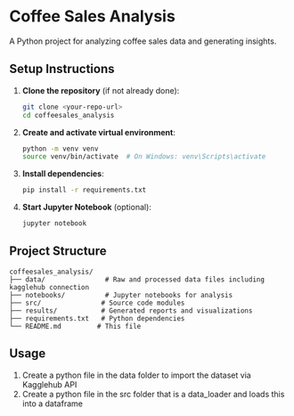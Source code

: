 # Coffee Sales Analysis

A Python project for analyzing coffee sales data and generating insights.

## Setup Instructions

1. **Clone the repository** (if not already done):
   ```bash
   git clone <your-repo-url>
   cd coffeesales_analysis
   ```

2. **Create and activate virtual environment**:
   ```bash
   python -m venv venv
   source venv/bin/activate  # On Windows: venv\Scripts\activate
   ```

3. **Install dependencies**:
   ```bash
   pip install -r requirements.txt
   ```

4. **Start Jupyter Notebook** (optional):
   ```bash
   jupyter notebook
   ```

## Project Structure

```
coffeesales_analysis/
├── data/               # Raw and processed data files including kagglehub connection
├── notebooks/          # Jupyter notebooks for analysis
├── src/               # Source code modules
├── results/           # Generated reports and visualizations
├── requirements.txt   # Python dependencies
└── README.md         # This file
```

## Usage

1. Create a python file in the data folder to import the dataset via Kagglehub API
2. Create a python file in the src folder that is a data_loader and loads this into a dataframe
